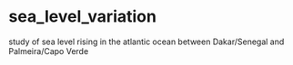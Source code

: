 # sea_level_variation
study of sea level rising in the atlantic ocean between Dakar/Senegal and Palmeira/Capo Verde
